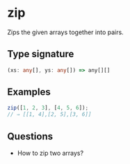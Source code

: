 # zip

Zips the given arrays together into pairs.

## Type signature

<!-- prettier-ignore-start -->
```typescript
(xs: any[], ys: any[]) => any[][]
```
<!-- prettier-ignore-end -->

## Examples

<!-- prettier-ignore-start -->
```javascript
zip([1, 2, 3], [4, 5, 6]);
// ⇒ [[1, 4],[2, 5],[3, 6]]
```
<!-- prettier-ignore-end -->

## Questions

- How to zip two arrays?
